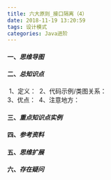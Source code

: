 ```yaml
---
title: 六大原则_接口隔离（4）
date: 2018-11-19 13:20:59
tags: 设计模式
categories: Java进阶
---
```

#### 一、*思维导图*

#### 二、*总知识点*

​	1、定义：
​	2、代码示例/类图关系：	 
​	3、优点：
​	4、注意地方：
​		

#### 三、*重点知识点实例*

#### 四、*参考资料*

#### 五、*思维扩展*

#### 六、*存在疑问*